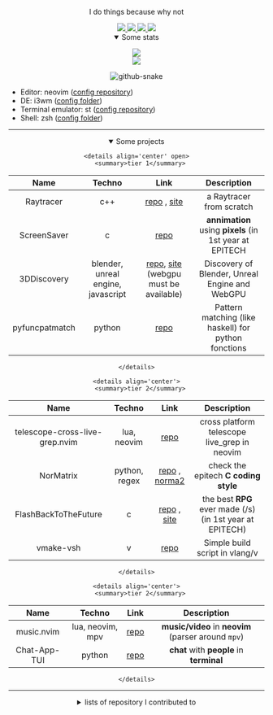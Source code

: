 
<p align='center'>
  I do things because why not
</p>

<div align="center">
  <a href="https://www.epitech.eu">
      <img src="https://saverio976.github.io/Saverio976/EPITECH.svg">
  </a>

  <a href="https://www.hw.ac.uk/">
      <img src="https://saverio976.github.io/Saverio976/HERIOTWATT.svg">
  </a>

  <a href="https://github.com/PoCInnovation">
      <img src="https://saverio976.github.io/Saverio976/POCINNOVATION.svg">
  </a>

  <a href="https://github.com/X-R-G-B">
      <img src="https://saverio976.github.io/Saverio976/XLRGB.svg">
  </a>
</div>

<details align='center' open>
  <summary>Some stats</summary>

<p align='center'>
  <img src="https://github-readme-stats.vercel.app/api?username=Saverio976&show_icons=true&count_private=true&theme=transparent&showicons=true" />
  <br/>
  <img src="https://github-readme-stats.vercel.app/api/top-langs/?username=Saverio976&&count_private=true&theme=transparent&layout=compact&langs_count=6" />
</p>

<p align='center'>
  <picture>
    <source media="(prefers-color-scheme: dark)" srcset="https://saverio976.github.io/Saverio976/github-snake-dark.svg" />
    <source media="(prefers-color-scheme: light)" srcset="https://saverio976.github.io/Saverio976/github-snake.svg" />
    <img alt="github-snake" src="github-snake.svg" />
  </picture>
</p>

</details>

- Editor: neovim ([config repository](https://github.com/Saverio976/nvim))
- DE: i3wm ([config folder](https://github.com/Saverio976/dotfiles/tree/main/.config/i3))
- Terminal emulator: st ([config repository](https://github.com/Saverio976/st-flexipatch))
- Shell: zsh ([config folder](https://github.com/Saverio976/dotfiles/tree/main/.config/zsh))

------------------------------------------------------------------------------------

<details align='center' open>
  <summary>Some projects</summary>

  <div align="center">

    <details align='center' open>
      <summary>tier 1</summary>

| Name | Techno | Link | Description |
|:---:|:---:|:---:|:---:|
|Raytracer              | c++                       | [repo](https://github.com/Saverio976/Raytracer) , [site](https://saverio976.github.io/Raytracer)                              | a Raytracer from scratch |
|ScreenSaver            | c                         | [repo](https://github.com/Saverio976/ScreenSaver)                                                                             | **annimation** using **pixels** (in 1st year at EPITECH |
|3DDiscovery            | blender, unreal engine, javascript | [repo](https://github.com/Saverio976/3DDiscovery), [site](https://saverio976.github.io/3DDiscovery/) (webgpu must be available) | Discovery of Blender, Unreal Engine and WebGPU |
|pyfuncpatmatch         | python                    | [repo](https://github.com/Saverio976/pyfuncpatmatch)                                                                          | Pattern matching (like haskell) for python fonctions |

    </details>

    <details align='center'>
      <summary>tier 2</summary>

| Name | Techno | Link | Description |
|:---:|:---:|:---:|:---:|
|telescope-cross-live-grep.nvim | lua, neovim       | [repo](https://github.com/Saverio976/telescope-cross-live-grep.nvim/)                                                         | cross platform telescope live_grep in neovim |
|NorMatrix              | python, regex             | [repo](https://github.com/Saverio976/NorMatrix) , [norma2](https://github.com/X-R-G-B/norma2)                                 | check the epitech **C coding style** |
|FlashBackToTheFuture   | c                         | [repo](https://github.com/X-R-G-B/FlashBackToTheFuture) , [site](https://x-r-g-b.github.io/html/creation_popup/fbttf.html)    | the best **RPG** ever made (/s) (in 1st year at EPITECH) |
|vmake-vsh              | v                         | [repo](https://github.com/Saverio976/vmake-vsh)                                                                               | Simple build script in vlang/v |


    </details>

    <details align='center'>
      <summary>tier 2</summary>

| Name | Techno | Link | Description |
|:---:|:---:|:---:|:---:|
|music.nvim             | lua, neovim, mpv          | [repo](https://github.com/Saverio976/music.nvim)                                                                              | **music/video** in **neovim** (parser around `mpv`) |
|Chat-App-TUI           | python                    | [repo](https://github.com/Saverio976/Chat-App-TUI)                                                                            | **chat** with **people** in **terminal** |

    </details>

  </div>

</details>

------------------------------------------------------------------------------------
<details align='center'>
  <summary>lists of repository I contributed to</summary>

<div align="center">

| |
|:---:|
| [github.com/PodsAdminSystemEpitechToulouse/Workshop-DockerLight](https://github.com/PodsAdminSystemEpitechToulouse/Workshop-DockerLight) |
| [github.com/PodsAdminSystemEpitechToulouse/ws-git-github](https://github.com/PodsAdminSystemEpitechToulouse/ws-git-github) |
| [github.com/PoCInnovation/alumi](https://github.com/PoCInnovation/alumi) |
| [github.com/facebook/zstd/pull/3795](https://github.com/facebook/zstd/pull/3795) |
| [github.com/vlang/v/pull/19224](https://github.com/vlang/v/pull/19224) |
| [github.com/ansible-collections/community.general/pull/8037](https://github.com/ansible-collections/community.general/pull/8037) |
| [github.com/BenjosBourge/Arcade-MarioKart](https://github.com/BenjosBourge/Arcade-MarioKart/pull/1) |
| [github.com/YanMinChan/DataAnalysis_Tkinter](https://github.com/YanMinChan/DataAnalysis_Tkinter) |

</div>

</details>
